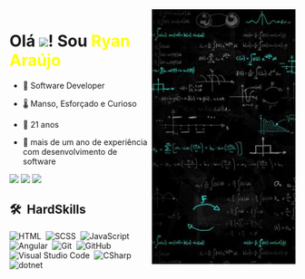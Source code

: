 <img align="right" height="450em" src="./ryanaraujo.jpg"/>
<div>
    <h1>Olá <img src="https://raw.githubusercontent.com/kaueMarques/kaueMarques/master/hi.gif" height="30px">! Sou <span style="color: yellow;"> Ryan Araújo</span></h1>

- 👨‍ Software Developer 

<!-- - ▶️ I (not) regularly post videos on [youtube](link youtube) --> 

- 🌡️ Manso, Esforçado e Curioso

- 📆 21 anos
- 🥼 mais de um ano de experiência com desenvolvimento de software
</div>
<div>

  <a href="https://www.instagram.com/ofc.ryanaraujo/" target="_blank"><img src="https://img.shields.io/badge/-Instagram-%23E4405F?style=for-the-badge&logo=instagram&logoColor=white" target="_blank"></a>
  <a href="https://www.linkedin.com/in/ryanpsa/" target="_blank"><img src="https://img.shields.io/badge/-LinkedIn-%230077B5?style=for-the-badge&logo=linkedin&logoColor=white" target="_blank"></a> 
   <a href = "mailto:ryan.pablo.silva.araujo@gmail.com"><img src="https://img.shields.io/badge/-Gmail-%23333?style=for-the-badge&logo=gmail&logoColor=white" target="_blank"></a>
</div>


## 🛠 &nbsp;HardSkills


![HTML](https://img.shields.io/badge/-HTML-05122A?style=flat&logo=HTML5)&nbsp;
![SCSS](https://img.shields.io/badge/-SCSS-05122A?style=flat&logo=sass)&nbsp;
![JavaScript](https://img.shields.io/badge/-JavaScript-05122A?style=flat&logo=javascript)&nbsp;
![Angular](https://img.shields.io/badge/-Angular-05122A?style=flat&logo=angular)&nbsp;
![Git](https://img.shields.io/badge/-Git-05122A?style=flat&logo=git)&nbsp;
![GitHub](https://img.shields.io/badge/-GitHub-05122A?style=flat&logo=github)&nbsp;
![Visual Studio Code](https://img.shields.io/badge/-Visual%20Studio%20Code-05122A?style=flat&logo=visual-studio-code&logoColor=007ACC)&nbsp;
![CSharp](https://img.shields.io/badge/-csharp-05122A?style=flat&logo=Csharp)&nbsp;
![dotnet](https://img.shields.io/badge/-dotnet-05122A?style=flat&logo=dotnet)&nbsp;

<br><br>
<!--
<div style="display: inline_block"><br>
  <img align="center" alt="Ryan-HTML" height="100" width="100" src="https://raw.githubusercontent.com/devicons/devicon/master/icons/html5/html5-original.svg">
  <img align="center" alt="Ryan-CSS" height="100" width="100" src="https://raw.githubusercontent.com/devicons/devicon/master/icons/css3/css3-original.svg">
 <img align="center" alt="Ryan-Js" height="100" width="100" src="https://raw.githubusercontent.com/devicons/devicon/master/icons/javascript/javascript-plain.svg">
   <img align="center" alt="Ryan-Java" height="100" width="100" src="https://raw.githubusercontent.com/github/explore/5b3600551e122a3277c2c5368af2ad5725ffa9a1/topics/java/java.png">
 <img align="center" alt="Ryan-Angular" height="100" width="100" src="https://avatars.githubusercontent.com/u/139426?s=200&v=4">
</div>
-->








